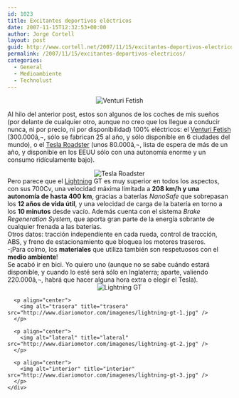 ```yaml
---
id: 1023
title: Excitantes deportivos eléctricos
date: 2007-11-15T12:32:53+00:00
author: Jorge Cortell
layout: post
guid: http://www.cortell.net/2007/11/15/excitantes-deportivos-electricos/
permalink: /2007/11/15/excitantes-deportivos-electricos/
categories:
  - General
  - Medioambiente
  - Technolust
---
```

<div style="text-align: center">
  <img alt="Venturi Fetish" title="Venturi Fetish" src="http://www.acpropulsion.com/vehicles/venturi%20wallpaper.jpg" />
</div>

Al hilo del anterior post, estos son algunos de los coches de mis sueños (por delante de cualquier otro, aunque no creo que los llegue a conducir nunca, ni por precio, ni por disponibilidad) 100% eléctricos: el <a target="_blank" title="Venturi Fetish" href="http://www.venturifetish.fr">Venturi Fetish</a> (300.000â‚¬, sólo se fabrican 25 al año, y sólo disponible en 6 ciudades del mundo), o el <a target="_blank" title="http://www.teslamotors.com/" href="http://www.teslamotors.com/">Tesla Roadster</a> (unos 80.000â‚¬, lista de espera de más de un año, y disponible en los EEUU sólo con una autonomí­a enorme y un consumo ridí­culamente bajo).

<div style="text-align: center">
  <img alt="Tesla Roadster" title="Tesla Roadster" src="http://www.acpropulsion.com/vehicles/tesla%20car.jpg" />
</div>

<div align="left" style="text-align: left">
  <div align="left" style="text-align: left">
    Pero parece que el <a target="_blank" title="lightningcarcompany.com" href="http://www.lightningcarcompany.com/">Lightning</a> GT es muy superior en todos los aspectos, con sus 700Cv, una velocidad máxima limitada a <strong>208 km/h y una autonomí­a de hasta 400 km</strong>, gracias a baterí­as <em>NanoSafe</em> que sobrepasan los <strong>12 años de vida útil</strong>, y una velocidad de carga de la baterí­a en torno a los <strong>10 minutos</strong> desde vací­o. Además cuenta con el sistema <em>Brake Regeneration System</em>, que aporta gran parte de la energí­a sobrante de cualquier frenada a las baterí­as.
  </div>
  
  <div align="left" style="text-align: left" />
  
  <div align="left" style="text-align: left">
    Otros datos: tracción independiente en cada rueda, control de tracción, ABS, y freno de estacionamiento que bloquea los motores traseros.
  </div>
  
  <div align="left" style="text-align: left" />
  
  <div align="left" style="text-align: left">
    -¡Para colmo, los <strong>materiales</strong> que utiliza también son respetuosos con el <strong>medio ambiente</strong>!
  </div>
  
  <div align="left" style="text-align: left">
    Se acabó ir en bici. Yo quiero uno (aunque no se sabe cuándo estará disponible, y cuando lo esté será sólo en Inglaterra; aparte, valiendo 220.000â‚¬, habrá que hacer alguna hora extra o elegir el Tesla).
  </div>
  
  <div align="left" style="text-align: left">
    <div align="left" style="text-align: left">
      <div align="left" style="text-align: left">
        <div style="text-align: center">
          <img alt="Lightning GT" title="Lightning GT" src="http://www.diariomotor.com/imagenes/lightning-gt-0.jpg" />
        </div>
      </div>
      
      <p align="center">
        <img alt="trasera" title="trasera" src="http://www.diariomotor.com/imagenes/lightning-gt-1.jpg" />
      </p>
      
      <p align="center">
        <img alt="lateral" title="lateral" src="http://www.diariomotor.com/imagenes/lightning-gt-2.jpg" />
      </p>
      
      <p align="center">
        <img alt="interior" title="interior" src="http://www.diariomotor.com/imagenes/lightning-gt-3.jpg" />
      </p>
    </div>
  </div>
</div>